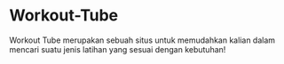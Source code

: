 # Workout-Tube
Workout Tube merupakan sebuah situs untuk memudahkan kalian dalam mencari suatu jenis latihan yang sesuai dengan kebutuhan!

